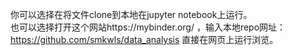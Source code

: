 你可以选择在将文件clone到本地在jupyter notebook上运行。  
也可以选择打开这个网站https://mybinder.org/ ，输入本地repo网址：https://github.com/smkwls/data_analysis 直接在网页上运行浏览。
